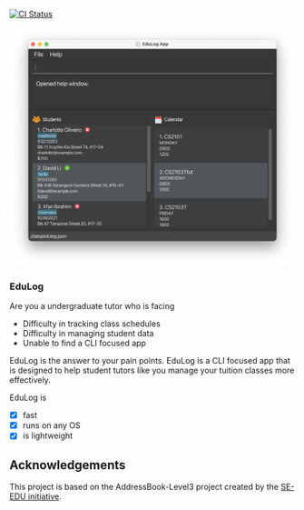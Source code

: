 [![CI Status](https://github.com/se-edu/addressbook-level3/workflows/Java%20CI/badge.svg)](https://github.com/se-edu/addressbook-level3/actions)

![Ui](docs/images/Ui.png)

### EduLog
Are you a undergraduate tutor who is facing
* Difficulty in tracking class schedules
* Difficulty in managing student data
* Unable to find a CLI focused app

EduLog is the answer to your pain points. EduLog is a CLI focused app that is designed to help student tutors like you manage your tuition classes more effectively.

EduLog is
- [x] fast
- [x] runs on any OS
- [x] is lightweight

## Acknowledgements
This project is based on the AddressBook-Level3 project created by the [SE-EDU initiative](https://se-education.org).

